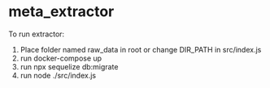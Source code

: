 # meta_extractor

To run extractor:
 1. Place folder named raw_data in root or change DIR_PATH in src/index.js
 2. run docker-compose up
 3. run npx sequelize db:migrate
 4. run node ./src/index.js
